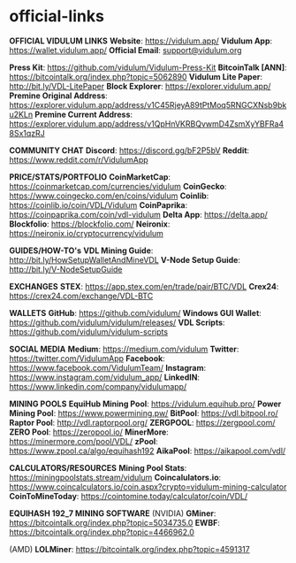 # official-links

__OFFICIAL VIDULUM LINKS__
**Website**: https://vidulum.app/
**Vidulum App**: https://wallet.vidulum.app/
**Official Email**: support@vidulum.org

**Press Kit**: https://github.com/vidulum/Vidulum-Press-Kit
**BitcoinTalk [ANN]**: https://bitcointalk.org/index.php?topic=5062890
**Vidulum Lite Paper**: http://bit.ly/VDL-LitePaper
**Block Explorer**: https://explorer.vidulum.app/
**Premine Original Address**: https://explorer.vidulum.app/address/v1C45RjeyA89tPtMoq5RNGCXNsb9bku2KLn
**Premine Current Address**: https://explorer.vidulum.app/address/v1QpHnVKRBQvwmD4ZsmXyYBFRa48Sx1qzRJ

__COMMUNITY CHAT__
**Discord**: https://discord.gg/bF2P5bV
**Reddit**: https://www.reddit.com/r/VidulumApp

__PRICE/STATS/PORTFOLIO__
**CoinMarketCap**: https://coinmarketcap.com/currencies/vidulum
**CoinGecko**: https://www.coingecko.com/en/coins/vidulum
**Coinlib**: https://coinlib.io/coin/VDL/Vidulum
**CoinPaprika**: https://coinpaprika.com/coin/vdl-vidulum
**Delta App**: https://delta.app/
**Blockfolio**: https://blockfolio.com/
**Neironix**: https://neironix.io/cryptocurrency/vidulum

__GUIDES/HOW-TO's__
**VDL Mining Guide**: http://bit.ly/HowSetupWalletAndMineVDL 
**V-Node Setup Guide**: http://bit.ly/V-NodeSetupGuide

__EXCHANGES__
**STEX**: https://app.stex.com/en/trade/pair/BTC/VDL
**Crex24**: https://crex24.com/exchange/VDL-BTC

__WALLETS__
**GitHub**: https://github.com/vidulum/
**Windows GUI Wallet**: https://github.com/vidulum/vidulum/releases/
**VDL Scripts**: https://github.com/vidulum/vidulum-scripts

__SOCIAL MEDIA__
**Medium**: https://medium.com/vidulum
**Twitter**: https://twitter.com/VidulumApp
**Facebook**: https://www.facebook.com/VidulumTeam/
**Instagram**: https://www.instagram.com/vidulum_app/
**LinkedIN**: https://www.linkedin.com/company/vidulumapp/

__MINING POOLS__
**EquiHub Mining Pool**: https://vidulum.equihub.pro/
**Power Mining Pool**: https://www.powermining.pw/
**BitPool**: https://vdl.bitpool.ro/
**Raptor Pool**: http://vdl.raptorpool.org/
**ZERGPOOL**: https://zergpool.com/
**ZERO Pool**: https://zeropool.io/
**MinerMore**: https://minermore.com/pool/VDL/
**zPool**: https://www.zpool.ca/algo/equihash192
**AikaPool**: https://aikapool.com/vdl/

__CALCULATORS/RESOURCES__
**Mining Pool Stats**: https://miningpoolstats.stream/vidulum
**Coincalulators.io**: https://www.coincalculators.io/coin.aspx?crypto=vidulum-mining-calculator
**CoinToMineToday**: https://cointomine.today/calculator/coin/VDL/

__EQUIHASH 192_7 MINING SOFTWARE__
(NVIDIA)
**GMiner**: https://bitcointalk.org/index.php?topic=5034735.0
**EWBF**: https://bitcointalk.org/index.php?topic=4466962.0

(AMD)
**LOLMiner**: https://bitcointalk.org/index.php?topic=4591317